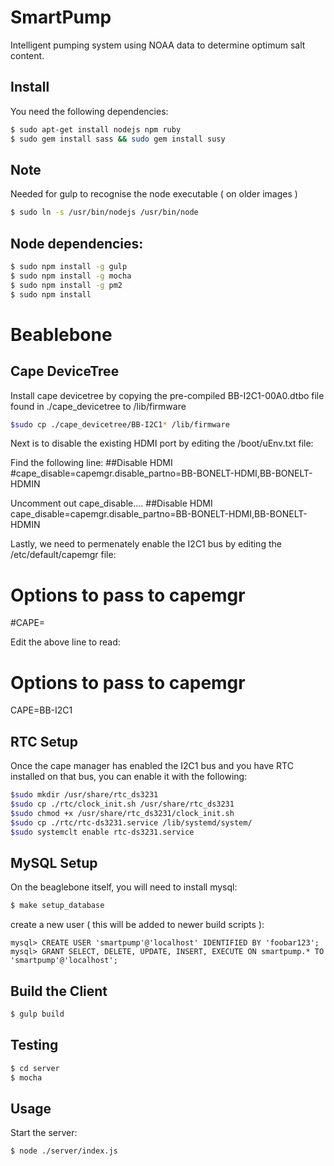 # SmartPump

Intelligent pumping system using NOAA data to determine optimum salt content.

## Install

You need the following dependencies:

```sh
$ sudo apt-get install nodejs npm ruby
$ sudo gem install sass && sudo gem install susy
```
## Note

Needed for gulp to recognise the node executable ( on older images )

```sh
$ sudo ln -s /usr/bin/nodejs /usr/bin/node
```

## Node dependencies:

```sh
$ sudo npm install -g gulp
$ sudo npm install -g mocha
$ sudo npm install -g pm2
$ sudo npm install
```


# Beablebone

## Cape DeviceTree

Install cape devicetree by copying the pre-compiled BB-I2C1-00A0.dtbo file found in 
./cape_devicetree to /lib/firmware

```sh
$sudo cp ./cape_devicetree/BB-I2C1* /lib/firmware
```

Next is to disable the existing HDMI port by editing the /boot/uEnv.txt file:

Find the following line:
##Disable HDMI
#cape_disable=capemgr.disable_partno=BB-BONELT-HDMI,BB-BONELT-HDMIN

Uncomment out cape_disable....
##Disable HDMI
cape_disable=capemgr.disable_partno=BB-BONELT-HDMI,BB-BONELT-HDMIN

Lastly, we need to permenately enable the I2C1 bus by editing the /etc/default/capemgr file:

# Options to pass to capemgr
#CAPE=

Edit the above line to read:
# Options to pass to capemgr
CAPE=BB-I2C1


## RTC Setup

Once the cape manager has enabled the I2C1 bus and you have RTC installed on 
that bus, you can enable it with the following:

```sh
$sudo mkdir /usr/share/rtc_ds3231
$sudo cp ./rtc/clock_init.sh /usr/share/rtc_ds3231
$sudo chmod +x /usr/share/rtc_ds3231/clock_init.sh
$sudo cp ./rtc/rtc-ds3231.service /lib/systemd/system/
$sudo systemclt enable rtc-ds3231.service
```


## MySQL Setup

On the beaglebone itself, you will need to install mysql:

```sh
$ make setup_database
```


create a new user ( this will be added to newer build scripts ):

```mysql
mysql> CREATE USER 'smartpump'@'localhost' IDENTIFIED BY 'foobar123';
mysql> GRANT SELECT, DELETE, UPDATE, INSERT, EXECUTE ON smartpump.* TO 'smartpump'@'localhost';
```

## Build the Client

```sh
$ gulp build
```

## Testing

```sh
$ cd server
$ mocha
```

## Usage

Start the server:

```sh
$ node ./server/index.js
```


